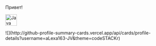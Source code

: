 Привет!<p align="left">
<a href="https://www.oracle.com/java/" target="_blank" rel="noreferrer"><img src="https://raw.githubusercontent.com/danielcranney/readme-generator/main/public/icons/skills/java-colored.svg" width="36" height="36" alt="Java" /></a>
</p>
![](http://github-profile-summary-cards.vercel.app/api/cards/profile-details?username=aLexa163-JV&theme=codeSTACKr)

